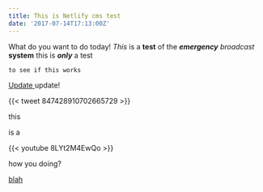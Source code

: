 ```yaml
---
title: This is Netlify cms test
date: '2017-07-14T17:13:00Z'
---
```

What do you want to do today! _This_ is a **test** of the **_emergency_** _broadcast_ **system** this is **_only_** a test

    to see if this works



[Update ](https://www.netlify.com)update!

{{&lt; tweet 847428910702665729 >}}

this

is a

{{&lt; youtube 8LYt2M4EwQo >}}

how you doing?

[blah](http://www.namesilo.com)

